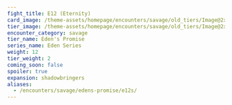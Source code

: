 ```yaml
---
fight_title: E12 (Eternity)
card_image: /theme-assets/homepage/encounters/savage/old_tiers/Image@2x.png
tier_image: /theme-assets/homepage/encounters/savage/old_tiers/Image@2x.png
encounter_category: savage
tier_name: Eden's Promise
series_name: Eden Series
weight: 12
tier_weight: 2
coming_soon: false
spoiler: true
expansion: shadowbringers
aliases:
  - /encounters/savage/edens-promise/e12s/
---
```

